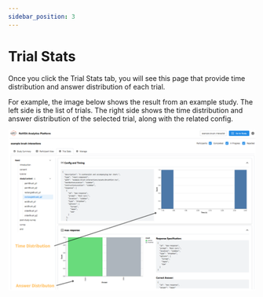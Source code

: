 ```yaml
---
sidebar_position: 3
---
```


# Trial Stats

Once you click the Trial Stats tab, you will see this page that provide time distribution and answer distribution of each trial.

For example, the image below shows the result from an example study. The left side is the list of trials.
The right side shows the time distribution and answer distribution of the selected trial, along with the related config.

![Trial Stats](./img/trial-stats.png)

